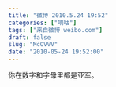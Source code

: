 ```yaml
---
title: "微博 2010.5.24 19:52"
categories: ["嘀咕"]
tags: ["来自微博 weibo.com"]
draft: false
slug: "McOVVV"
date: "2010-05-24 19:52:00"
---
```


<p>你在数字和字母里都是亚军。 ​​​​</p>
